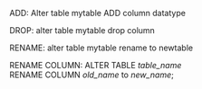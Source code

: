ADD:
	Alter table mytable
		ADD column datatype

DROP:
	alter table mytable
		drop column

RENAME:
	alter table mytable
		rename to newtable

RENAME COLUMN:
	ALTER TABLE _table_name_  
		RENAME COLUMN _old_name_ to _new_name_;